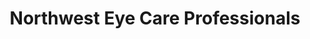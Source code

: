 ---
title: "Northwest Eye Care Professionals"
url: /portland/northwest-eye-care-professionals/
shop: optician
---